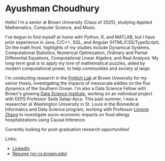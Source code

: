 # Ayushman Choudhury

Hello! I'm a senior at Brown University (Class of 2025), studying Applied Mathematics, Computer Science, and Music.

I've begun to find myself at home with Python, R, and MATLAB, but I have prior experience in Java, C/C++, SQL, and Angular (HTML/CSS/TypeScript). On the math front, highlights of my studies include Dynamical Systems, Computational Statistics, Numerical Optimization, Ordinary and Partial Differential Equations, Computational Linear Algebra, and Real Analysis. My long-term goal is to apply my love of mathematical puzzles, aided by modern computational power, to help communities and society at large.

I'm conducting research in the [Freilich Lab](https://mara-freilich.github.io/) at Brown University for my senior thesis, investigating the impacts of mesoscale eddies on the flux dynamics of the Southern Ocean. I'm also a Data Science Fellow with Brown's growing [Data Science Institute](https://dsi.brown.edu/), working on an individual project with EEPS Professor Seda Salap-Ayca. This past summer, I was a researcher at Washington University in St. Louis in the Biomedical Informatics and Data Science program, working with Professor [Linying Zhang](https://linyingzhang.com/) to investigate socio-economic impacts on food allergy hospitalizations using Causal Inference.

Currently looking for post-graduation research opportunities!

Links:
- [LinkedIn](https://www.linkedin.com/in/ayushman-choudhury/)
- [Resume (on cs.brown.edu)](https://cs.brown.edu/media/resumes/achoud24.pdf)

<!--
**AyushmanChoudhury03/AyushmanChoudhury03** is a ✨ _special_ ✨ repository because its `README.md` (this file) appears on your GitHub profile.

Here are some ideas to get you started:

- 🔭 I’m currently working on ...
- 🌱 I’m currently learning ...
- 👯 I’m looking to collaborate on ...
- 🤔 I’m looking for help with ...
- 💬 Ask me about ...
- 📫 How to reach me: ...
- 😄 Pronouns: ...
- ⚡ Fun fact: ...
-->
